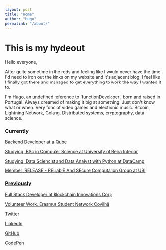 ```yaml
---
layout: post
title: "Home"
author: "Hugo"
permalink: "/about/"
---
```



# This is my hydeout

Hello everyone, 

After quite sometime in the reds and feeling like I would never have the time I'd need to iron out the kinks on my website and it's adjacent blog, I feel like I finally got there and managed to get everything to work the way I wanted it to.

I'm Hugo, an undefined reference to 'functionDeveloper', born and raised in Portugal. Always dreamed of making it big at something. Just don't know what or when.
Very fond of video games and electronic music. 
Bitcoin, Lightning Network, Golang. Distributed systems, cryptography, data science.

### Currently

Backend Developer at <a href="https://www.a-qube.io">a-Qube

Studying, BSc in Computer Science at <a href="https://www.ubi.pt"> University of Beira Interior

Studying, Data Sciencist and Data Analyst with Python at <a href="https://www.datacamp.com"> DataCamp

Member, <a href="https://release.di.ubi.pt/">RELEASE - RELiablE And SEcure Computation Group at UBI

### Previously

Full Stack Developer at <a href="http://www.blockchaininnovations.info">Blockchain Innovations Corp

Volunteer Work, <a href="http://www.esn-covilha.org"> Erasmus Student Network Covilhã


<a href="https://www.twitter.com/murlokito"> Twitter </a>

<a href="https://www.linkedin.com/in/hugo-carvalho-733160139/"> LinkedIn </a>

<a href="https://www.github.com/murlokito"> GitHub </a>

<a href="https://www.codepen.io/murlokito"> CodePen </a>
